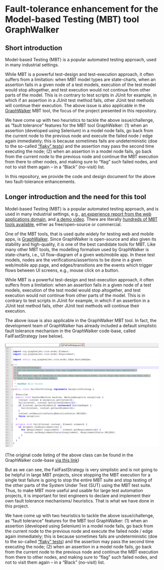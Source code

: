 # Fault-tolerance enhancement for the Model-based Testing (MBT) tool GraphWalker 
## Short introduction

Model-based Testing (MBT) is a popular automated testing approach, used in many industrial settings. 

While MBT is a powerful test-design and test-execution approach, it often suffers from a limitation: when MBT model types are state-charts, when an assertion fails in a given node of a test models, execution of the test model would stop altogether, and test execution would not continue from other parts of the model. This is in contrary to test scripts in JUnit for example, in which if an assertion in a JUnit test method fails, other JUnit test methods will continue their execution. The above issue is also applicable in the [GraphWalker](https://graphwalker.github.io) MBT tool, the focus of the project presented in this repository.

We have come up with two heuristics to tackle the above issue/challenge, as “fault tolerance” features for the MBT tool GraphWalker: (1) when an assertion (developed using Selenium) in a model node fails, go back from the current node to the previous node and execute the failed node / edge again immediately; this is because sometimes fails are undeterministic (doe to the so-called [“flaky” tests](https://www.google.com/search?q=flaky+tests)) and the assertion may pass the second time executing the node; (2) when an assertion in a model node fails, go back from the current node to the previous node and continue the MBT execution from there to other nodes, and making sure to “flag” such failed nodes, and not to visit them again – in a “Black” (no-visit) list.

In this repository, we provide the code and design document for the above two fault-tolerance enhancements.

## Longer introduction and the need for this tool

Model-based Testing (MBT) is a popular automated testing approach, and is used in many industrial settings, e.g., [an experience report from the web applications domain](https://arxiv.org/abs/2104.02152), and [a demo video](https://youtu.be/RizUbMhBTho). There are literally [hundreds of MBT tools available](https://www.google.com/search?q=Model-based+Testing+tool), either as free/open-source or commercial. 

One of the MBT tools, that is used quite widely for testing web and mobile apps, is [GraphWalker](https://graphwalker.github.io). Since GraphWalker is open-source and also given its stability and high-quality, it is one of the best candidate tools for MBT. Like many other MBT tools, the modelling formalism used by GraphWalker is state-charts, i.e., UI flow-diagram of a given web/mobile app. In these test models, nodes are the verifications/assertions to be done in a given web/mobile app page, and edges/transitions are the events which trigger flows between UI screens, e.g., mouse click on a button.

While MBT is a powerful test-design and test-execution approach, it often suffers from a limitation: when an assertion fails in a given node of a test models, execution of the test model would stop altogether, and test execution would not continue from other parts of the model. This is in contrary to test scripts in JUnit for example, in which if an assertion in a JUnit test method fails, other JUnit test methods will continue their execution. 

The above issue is also applicable in the GraphWalker MBT tool. In fact, the development team of GraphWalker has already included a default simplistic fault tolerance mechanism in the GraphWalker code-base, called FailFastStrategy (see below).

<img src="https://github.com/vgarousi/fault-tolerance-for-MBT/blob/0ca3e60dfd6c3152c4552294bab59c8020dd25f8/FailFastStrategy_class.png" />

(The original code listing of the above class can be found in the GraphWalker code-base [via this link]( https://github.com/GraphWalker/graphwalker-project/blob/master/graphwalker-core/src/main/java/org/graphwalker/core/machine/FailFastStrategy.java))

But as we can see, the FailFastStrategy is very simplistic and is not going to be helpful in large MBT projects, since stopping the MBT execution for a single test failure is going to stop the entire MBT suite and stop testing of the other parts of the System Under Test (SUT) using the MBT test suite. Thus, to make MBT more useful and usable for large test automation projects, it is important for test engineers to declare and implement their own fault tolerance mechanisms/ heuristics. That is what we have done in this project. 

We have come up with two heuristics to tackle the above issue/challenge, as “fault tolerance” features for the MBT tool GraphWalker: (1) when an assertion (developed using Selenium) in a model node fails, go back from the current node to the previous node and execute the failed node / edge again immediately; this is because sometimes fails are undeterministic (doe to the so-called [“flaky” tests](https://www.google.com/search?q=flaky+tests)) and the assertion may pass the second time executing the node; (2) when an assertion in a model node fails, go back from the current node to the previous node and continue the MBT execution from there to other nodes, and making sure to “flag” such failed nodes, and not to visit them again – in a “Black” (no-visit) list.

